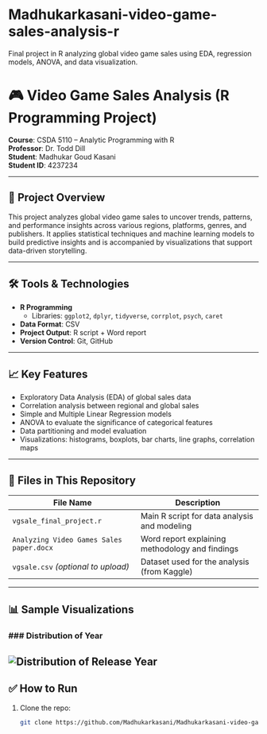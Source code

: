 # Madhukarkasani-video-game-sales-analysis-r
Final project in R analyzing global video game sales using EDA, regression models, ANOVA, and data visualization.
# 🎮 Video Game Sales Analysis (R Programming Project)

**Course**: CSDA 5110 – Analytic Programming with R  
**Professor**: Dr. Todd Dill  
**Student**: Madhukar Goud Kasani  
**Student ID**: 4237234

---

## 📌 Project Overview

This project analyzes global video game sales to uncover trends, patterns, and performance insights across various regions, platforms, genres, and publishers. It applies statistical techniques and machine learning models to build predictive insights and is accompanied by visualizations that support data-driven storytelling.

---

## 🛠 Tools & Technologies

- **R Programming**
  - Libraries: `ggplot2`, `dplyr`, `tidyverse`, `corrplot`, `psych`, `caret`
- **Data Format**: CSV
- **Project Output**: R script + Word report
- **Version Control**: Git, GitHub

---

## 📈 Key Features

- Exploratory Data Analysis (EDA) of global sales data
- Correlation analysis between regional and global sales
- Simple and Multiple Linear Regression models
- ANOVA to evaluate the significance of categorical features
- Data partitioning and model evaluation
- Visualizations: histograms, boxplots, bar charts, line graphs, correlation maps

---

## 📂 Files in This Repository

| File Name                              | Description                                    |
|----------------------------------------|------------------------------------------------|
| `vgsale_final_project.r`               | Main R script for data analysis and modeling  |
| `Analyzing Video Games Sales paper.docx` | Word report explaining methodology and findings |
| `vgsale.csv` *(optional to upload)*    | Dataset used for the analysis (from Kaggle)   |

---

## 📊 Sample Visualizations

### ### Distribution of Year
![Distribution of Release Year](1.jpeg)
---

## ✅ How to Run

1. Clone the repo:
   ```bash
   git clone https://github.com/Madhukarkasani/Madhukarkasani-video-game-sales-analysis-r.git
